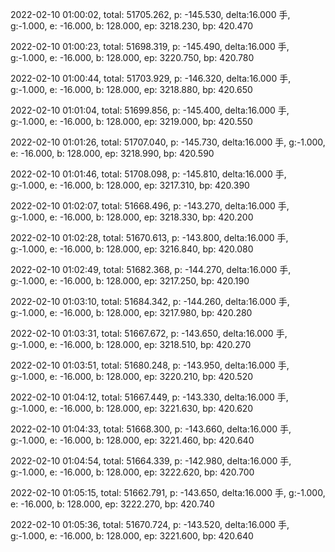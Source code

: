 2022-02-10 01:00:02, total: 51705.262, p: -145.530, delta:16.000 手, g:-1.000, e: -16.000, b: 128.000, ep: 3218.230, bp: 420.470

2022-02-10 01:00:23, total: 51698.319, p: -145.490, delta:16.000 手, g:-1.000, e: -16.000, b: 128.000, ep: 3220.750, bp: 420.780

2022-02-10 01:00:44, total: 51703.929, p: -146.320, delta:16.000 手, g:-1.000, e: -16.000, b: 128.000, ep: 3218.880, bp: 420.650

2022-02-10 01:01:04, total: 51699.856, p: -145.400, delta:16.000 手, g:-1.000, e: -16.000, b: 128.000, ep: 3219.000, bp: 420.550

2022-02-10 01:01:26, total: 51707.040, p: -145.730, delta:16.000 手, g:-1.000, e: -16.000, b: 128.000, ep: 3218.990, bp: 420.590

2022-02-10 01:01:46, total: 51708.098, p: -145.810, delta:16.000 手, g:-1.000, e: -16.000, b: 128.000, ep: 3217.310, bp: 420.390

2022-02-10 01:02:07, total: 51668.496, p: -143.270, delta:16.000 手, g:-1.000, e: -16.000, b: 128.000, ep: 3218.330, bp: 420.200

2022-02-10 01:02:28, total: 51670.613, p: -143.800, delta:16.000 手, g:-1.000, e: -16.000, b: 128.000, ep: 3216.840, bp: 420.080

2022-02-10 01:02:49, total: 51682.368, p: -144.270, delta:16.000 手, g:-1.000, e: -16.000, b: 128.000, ep: 3217.250, bp: 420.190

2022-02-10 01:03:10, total: 51684.342, p: -144.260, delta:16.000 手, g:-1.000, e: -16.000, b: 128.000, ep: 3217.980, bp: 420.280

2022-02-10 01:03:31, total: 51667.672, p: -143.650, delta:16.000 手, g:-1.000, e: -16.000, b: 128.000, ep: 3218.510, bp: 420.270

2022-02-10 01:03:51, total: 51680.248, p: -143.950, delta:16.000 手, g:-1.000, e: -16.000, b: 128.000, ep: 3220.210, bp: 420.520

2022-02-10 01:04:12, total: 51667.449, p: -143.330, delta:16.000 手, g:-1.000, e: -16.000, b: 128.000, ep: 3221.630, bp: 420.620

2022-02-10 01:04:33, total: 51668.300, p: -143.660, delta:16.000 手, g:-1.000, e: -16.000, b: 128.000, ep: 3221.460, bp: 420.640

2022-02-10 01:04:54, total: 51664.339, p: -142.980, delta:16.000 手, g:-1.000, e: -16.000, b: 128.000, ep: 3222.620, bp: 420.700

2022-02-10 01:05:15, total: 51662.791, p: -143.650, delta:16.000 手, g:-1.000, e: -16.000, b: 128.000, ep: 3222.270, bp: 420.740

2022-02-10 01:05:36, total: 51670.724, p: -143.520, delta:16.000 手, g:-1.000, e: -16.000, b: 128.000, ep: 3221.600, bp: 420.640